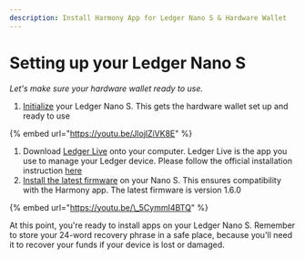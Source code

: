 ```yaml
---
description: Install Harmony App for Ledger Nano S & Hardware Wallet
---
```


# Setting up your Ledger Nano S

_Let's make sure your hardware wallet ready to use._

1. [Initialize](https://support.ledgerwallet.com/hc/en-us/articles/360000613793) your Ledger Nano S. This gets the hardware wallet set up and ready to use

{% embed url="https://youtu.be/JlojlZiVK8E" %}

1. Download [Ledger Live](https://support.ledgerwallet.com/hc/en-us/articles/360006395553/) onto your computer. Ledger Live is the app you use to manage your Ledger device.  Please follow the official installation instruction [here](https://support.ledger.com/hc/en-us/articles/360006395553)
2. [Install the latest firmware](https://support.ledgerwallet.com/hc/en-us/articles/360002731113) on your Nano S. This ensures compatibility with the Harmony app. The latest firmware is version 1.6.0 

{% embed url="https://youtu.be/\_5CymmI4BTQ" %}

At this point, you're ready to install apps on your Ledger Nano S. Remember to store your 24-word recovery phrase in a safe place, because you'll need it to recover your funds if your device is lost or damaged.

